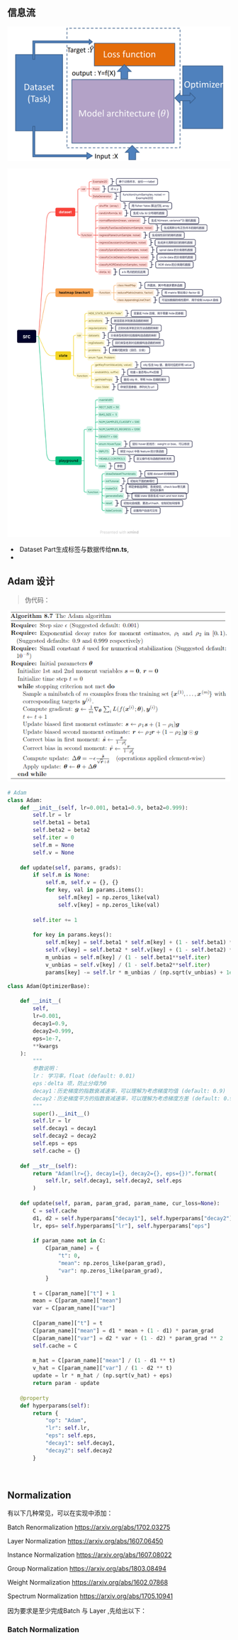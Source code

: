 ## 信息流

<img src="微信截图_20230306152600.png" style="zoom:50%;" />

![](微信图片_20230306100148.png)



- ​	Dataset Part生成标签与数据传给**nn.ts**,
- ​    

## Adam 设计

> 伪代码：

![](微信截图_20230306105909.png)

```python
# Adam
class Adam:
    def __init__(self, lr=0.001, beta1=0.9, beta2=0.999):
        self.lr = lr
        self.beta1 = beta1
        self.beta2 = beta2
        self.iter = 0
        self.m = None
        self.v = None
        
    def update(self, params, grads):
        if self.m is None:
            self.m, self.v = {}, {}
            for key, val in params.items():
                self.m[key] = np.zeros_like(val)
                self.v[key] = np.zeros_like(val)
        
        self.iter += 1
        
        for key in params.keys():
            self.m[key] = self.beta1 * self.m[key] + (1 - self.beta1) * grads[key]
            self.v[key] = self.beta2 * self.v[key] + (1 - self.beta2) * (grads[key]**2)
            m_unbias = self.m[key] / (1 - self.beta1**self.iter)
            v_unbias = self.v[key] / (1 - self.beta2**self.iter)
            params[key] -= self.lr * m_unbias / (np.sqrt(v_unbias) + 1e-7)
```

```python
class Adam(OptimizerBase):
    
    def __init__(
        self,
        lr=0.001,
        decay1=0.9,
        decay2=0.999,
        eps=1e-7,
        **kwargs
    ):
        """
        参数说明：
        lr： 学习率，float (default: 0.01)
        eps：delta 项，防止分母为0
        decay1：历史梯度的指数衰减速率，可以理解为考虑梯度均值 (default: 0.9)
        decay2：历史梯度平方的指数衰减速率，可以理解为考虑梯度方差 (default: 0.999)
        """
        super().__init__()
        self.lr = lr
        self.decay1 = decay1
        self.decay2 = decay2
        self.eps = eps
        self.cache = {}

    def __str__(self):
        return "Adam(lr={}, decay1={}, decay2={}, eps={})".format(
            self.lr, self.decay1, self.decay2, self.eps
        )

    def update(self, param, param_grad, param_name, cur_loss=None):
        C = self.cache
        d1, d2 = self.hyperparams["decay1"], self.hyperparams["decay2"]
        lr, eps= self.hyperparams["lr"], self.hyperparams["eps"]

        if param_name not in C:
            C[param_name] = {
                "t": 0,
                "mean": np.zeros_like(param_grad),
                "var": np.zeros_like(param_grad),
            }

        t = C[param_name]["t"] + 1
        mean = C[param_name]["mean"]
        var = C[param_name]["var"]

        C[param_name]["t"] = t
        C[param_name]["mean"] = d1 * mean + (1 - d1) * param_grad
        C[param_name]["var"] = d2 * var + (1 - d2) * param_grad ** 2
        self.cache = C

        m_hat = C[param_name]["mean"] / (1 - d1 ** t)
        v_hat = C[param_name]["var"] / (1 - d2 ** t)
        update = lr * m_hat / (np.sqrt(v_hat) + eps)
        return param - update

    @property
    def hyperparams(self):
        return {
            "op": "Adam",
            "lr": self.lr,
            "eps": self.eps,
            "decay1": self.decay1,
            "decay2": self.decay2
        }    
    
 
```



## Normalization

有以下几种常见，可以在实现中添加：

Batch Renormalization https://arxiv.org/abs/1702.03275

 Layer Normalization https://arxiv.org/abs/1607.06450 

Instance Normalization https://arxiv.org/abs/1607.08022 

Group Normalization https://arxiv.org/abs/1803.08494 

Weight Normalization https://arxiv.org/abs/1602.07868 

Spectrum Normalization https://arxiv.org/abs/1705.10941

因为要求是至少完成Batch 与 Layer ,先给出以下：

### Batch Normalization
